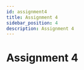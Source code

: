 ```yaml
---
id: assignment4
title: Assignment 4
sidebar_position: 4
description: Assignment 4
---
```


# Assignment 4
